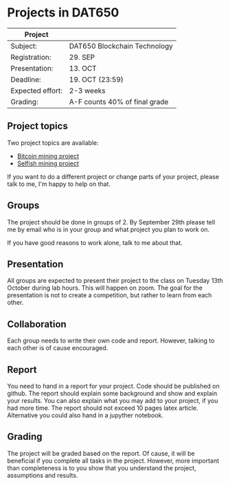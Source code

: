 # Projects in DAT650

| Project          |                              |
| ---------------- | ---------------------------- |
| Subject:         | DAT650 Blockchain Technology |
| Registration:    | 29. SEP                      |
| Presentation:    | 13. OCT                      |
| Deadline:        | 19. OCT (23:59)              |
| Expected effort: | 2-3 weeks                    |
| Grading:         | A-F counts 40% of final grade |

## Project topics

Two project topics are available:
* [Bitcoin mining project](pow)
* [Selfish mining project](selfish)

If you want to do a different project or change parts of your project, please talk to me, I'm happy to help on that.

## Groups

The project should be done in groups of 2.
By September 29th please tell me by email who is in your group and what project you plan to work on.

If you have good reasons to work alone, talk to me about that.

## Presentation
All groups are expected to present their project to the class on Tuesday 13th October during lab hours.
This will happen on zoom.
The goal for the presentation is not to create a competition, but rather to learn from each other.

## Collaboration
Each group needs to write their own code and report. However, talking to each other is of cause encouraged.

## Report
You need to hand in a report for your project. 
Code should be published on github.
The report should explain some background and show and explain your results.
You can also explain what you may add to your project, if you had more time.
The report should not exceed 10 pages latex article.
Alternative you could also hand in a jupyther notebook.

## Grading
The project will be graded based on the report.
Of cause, it will be beneficial if you complete all tasks in the project.
However, more important than completeness is to you show that you understand the project, assumptions and results.
